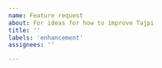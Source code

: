 ```yaml
---
name: Feature request
about: For ideas for how to improve Tajpi
title: ''
labels: 'enhancement'
assignees: ''

---
```

